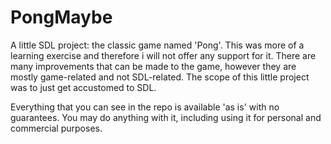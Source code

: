 # PongMaybe

A little SDL project: the classic game named 'Pong'.
This was more of a learning exercise and therefore i will not offer any support for it.
There are many improvements that can be made to the game, however they are mostly game-related and not SDL-related. The scope of this little project was to just get accustomed to SDL.

Everything that you can see in the repo is available 'as is' with no guarantees. You may do anything with it, including using it for personal and commercial purposes.
